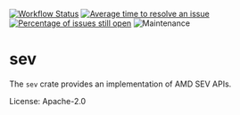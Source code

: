 [![Workflow Status](https://github.com/enarx/sev/workflows/test/badge.svg)](https://github.com/enarx/sev/actions?query=workflow%3A%22test%22)
[![Average time to resolve an issue](https://isitmaintained.com/badge/resolution/enarx/sev.svg)](https://isitmaintained.com/project/enarx/sev "Average time to resolve an issue")
[![Percentage of issues still open](https://isitmaintained.com/badge/open/enarx/sev.svg)](https://isitmaintained.com/project/enarx/sev "Percentage of issues still open")
![Maintenance](https://img.shields.io/badge/maintenance-activly--developed-brightgreen.svg)

# sev

The `sev` crate provides an implementation of AMD SEV APIs.

License: Apache-2.0
